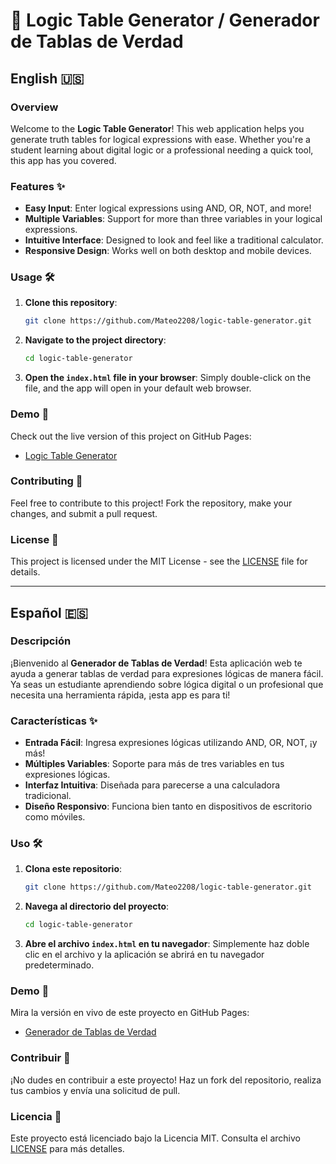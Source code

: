# 🧮 Logic Table Generator / Generador de Tablas de Verdad

## English 🇺🇸

### Overview
Welcome to the **Logic Table Generator**! This web application helps you generate truth tables for logical expressions with ease. Whether you're a student learning about digital logic or a professional needing a quick tool, this app has you covered.

### Features ✨
- **Easy Input**: Enter logical expressions using AND, OR, NOT, and more!
- **Multiple Variables**: Support for more than three variables in your logical expressions.
- **Intuitive Interface**: Designed to look and feel like a traditional calculator.
- **Responsive Design**: Works well on both desktop and mobile devices.

### Usage 🛠️
1. **Clone this repository**:
    ```bash
    git clone https://github.com/Mateo2208/logic-table-generator.git
    ```
2. **Navigate to the project directory**:
    ```bash
    cd logic-table-generator
    ```
3. **Open the `index.html` file in your browser**:
    Simply double-click on the file, and the app will open in your default web browser.

### Demo 🚀
Check out the live version of this project on GitHub Pages:
- [Logic Table Generator](https://mateo2208.github.io/Logic-table-generator/)

### Contributing 🤝
Feel free to contribute to this project! Fork the repository, make your changes, and submit a pull request.

### License 📄
This project is licensed under the MIT License - see the [LICENSE](LICENSE) file for details.

---

## Español 🇪🇸

### Descripción
¡Bienvenido al **Generador de Tablas de Verdad**! Esta aplicación web te ayuda a generar tablas de verdad para expresiones lógicas de manera fácil. Ya seas un estudiante aprendiendo sobre lógica digital o un profesional que necesita una herramienta rápida, ¡esta app es para ti!

### Características ✨
- **Entrada Fácil**: Ingresa expresiones lógicas utilizando AND, OR, NOT, ¡y más!
- **Múltiples Variables**: Soporte para más de tres variables en tus expresiones lógicas.
- **Interfaz Intuitiva**: Diseñada para parecerse a una calculadora tradicional.
- **Diseño Responsivo**: Funciona bien tanto en dispositivos de escritorio como móviles.

### Uso 🛠️
1. **Clona este repositorio**:
    ```bash
    git clone https://github.com/Mateo2208/logic-table-generator.git
    ```
2. **Navega al directorio del proyecto**:
    ```bash
    cd logic-table-generator
    ```
3. **Abre el archivo `index.html` en tu navegador**:
    Simplemente haz doble clic en el archivo y la aplicación se abrirá en tu navegador predeterminado.

### Demo 🚀
Mira la versión en vivo de este proyecto en GitHub Pages:
- [Generador de Tablas de Verdad](https://mateo2208.github.io/Logic-table-generator/)

### Contribuir 🤝
¡No dudes en contribuir a este proyecto! Haz un fork del repositorio, realiza tus cambios y envía una solicitud de pull.

### Licencia 📄
Este proyecto está licenciado bajo la Licencia MIT. Consulta el archivo [LICENSE](LICENSE) para más detalles.
